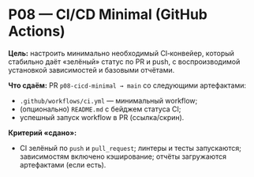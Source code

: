 # P08 — CI/CD Minimal (GitHub Actions)

**Цель:** настроить минимально необходимый CI‑конвейер, который стабильно даёт «зелёный» статус по PR и push, с воспроизводимой установкой зависимостей и базовыми отчётами.

**Что сдаём:** PR `p08-cicd-minimal → main` со следующими артефактами:
- `.github/workflows/ci.yml` — минимальный workflow;
- (опционально) `README.md` с бейджем статуса CI;
- успешный запуск workflow в PR (ссылка/скрин).

**Критерий «сдано»:**
- CI зелёный по `push` и `pull_request`; линтеры и тесты запускаются; зависимостям включено кэширование; отчёты загружаются артефактами (если есть).
